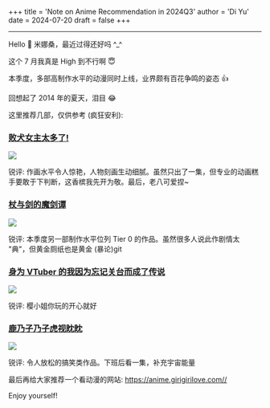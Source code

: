 +++
title = 'Note on Anime Recommendation in 2024Q3'
author = 'Di Yu'
date = 2024-07-20
draft = false
+++

---

Hello &#x1F44B; 米娜桑，最近过得还好吗 ^_^

这个 7 月我真是 High 到不行啊 &#x1F607;

本季度，多部高制作水平的动漫同时上线，业界颇有百花争鸣的姿态 &#x1F44D;

回想起了 2014 年的夏天，泪目 &#x1F602;

这里推荐几部，仅供参考 (疯狂安利):

### [败犬女主太多了!](https://anime.girigirilove.com/GV26006/)

![](https://bkimg.cdn.bcebos.com/pic/fcfaaf51f3deb48f8c5444dd59472d292df5e0fed225?x-bce-process=image/format,f_auto/watermark,image_d2F0ZXIvYmFpa2UyNzI,g_7,xp_5,yp_5,P_20/resize,m_lfit,limit_1,h_1080)

锐评: 作画水平令人惊艳，人物刻画生动细腻。虽然只出了一集，但专业的动画糕手要敢于下判断，这香槟我先开为敬。最后，老八可爱捏~

### [杖与剑的魔剑谭](https://anime.girigirilove.com/GV25995/)

![](https://bkimg.cdn.bcebos.com/pic/024f78f0f736afc379313eea1841fcc4b74542a9b4be?x-bce-process=image/format,f_auto/watermark,image_d2F0ZXIvYmFpa2UyNzI,g_7,xp_5,yp_5,P_20/resize,m_lfit,limit_1,h_1080)

锐评: 本季度另一部制作水平位列 Tier 0 的作品。虽然很多人说此作剧情太 "典"，但黄金厕纸也是黄金 (暴论)git

### [身为 VTuber 的我因为忘记关台而成了传说](https://anime.girigirilove.com/GV25999/)

![](https://bkimg.cdn.bcebos.com/pic/6d81800a19d8bc3eb1353d7504d3b11ea8d3fd1fef4e?x-bce-process=image/format,f_auto/watermark,image_d2F0ZXIvYmFpa2UyNzI,g_7,xp_5,yp_5,P_20/resize,m_lfit,limit_1,h_1080)

锐评: 樱小姐你玩的开心就好

### [鹿乃子乃子虎视眈眈](https://anime.girigirilove.com/GV26012/)

![](https://bkimg.cdn.bcebos.com/pic/1b4c510fd9f9d72a6059879840723f34349b023b0da7?x-bce-process=image/format,f_auto/watermark,image_d2F0ZXIvYmFpa2UyNzI,g_7,xp_5,yp_5,P_20/resize,m_lfit,limit_1,h_1080)

锐评: 令人放松的搞笑类作品。下班后看一集，补充宇宙能量

最后再给大家推荐一个看动漫的网站: https://anime.girigirilove.com//

Enjoy yourself!